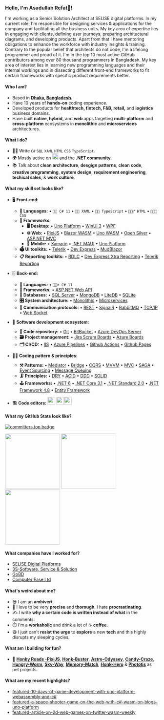 ### Hello, I'm Asadullah Refat👋!

I'm working as a Senior Solution Architect at SELISE digital platforms. In my current role, I'm responsible for designing services & applications for the company and facilitating all the business units. My key area of expertise lies in engaging with clients, defining user journeys, preparing architectural diagrams, and developing products. Apart from that I have mentoring obligations to enhance the workforce with industry insights & training. Contrary to the popular belief that architects do not code, I'm a lifelong programmer and proud of it. I'm in the top 10 most active GitHub contributors among over 80 thousand programmers in Bangladesh. My key area of interest lies in learning new programming languages and their internal workings and in dissecting different front-end frameworks to fit certain frameworks with specific product requirements better.
<!--
**asadullahrifat89/asadullahrifat89** is a ✨ _special_ ✨ repository because its `README.md` (this file) appears on your GitHub profile.

Here are some ideas to get you started:
-->
#### Who I am?
- Based in **[Dhaka](https://en.wikipedia.org/wiki/Dhaka), [Bangladesh](https://en.wikipedia.org/wiki/Bangladesh).** 
- Have 10 years of **hands-on** coding experience.
- Developed products for **healthtech, fintech, F&B, retail,** and **logistics** business domains.
- Have built **native, hybrid,** and **web** apps targeting **multi-platform** and **cross-platform** ecosystems in **monolithic** and **microservices** architectures.

#### What I do?
- 👨‍💻 Write `C#` `SQL` `XAML` `HTML` `CSS` `TypeScript`.
- 🌍 Mostly active on <a href="https://www.linkedin.com/in/asadullah-refat"><img src="https://cdn-icons-png.flaticon.com/512/174/174857.png" height=20></a> <!--[LinkedIn](https://www.linkedin.com/in/asadullah-rifat)--> and the **.NET community**.
- 📚 Talk about **clean architecture**, **desgign patterns**, **clean code**, **creative programming**, **system design**, **requirement engineering**, **techical sales**, & **work culture**.

#### What my skill set looks like?
- 🖥 **Front-end:** 
  - **📜 Languages:** • `🧙🏻 C# 11` • `👨‍🏭 XAML` • `👨‍🔧 TypeScript` • `🧚🏻‍♂️ HTML` • `👨🏻‍🎨 CSS`
  - **🔬 Frameworks:**  
    - **🖥 Desktop:** • [Uno Platform](https://platform.uno/) • [WinUI 3](https://docs.microsoft.com/en-us/windows/apps/winui/) • [WPF](https://docs.microsoft.com/en-us/dotnet/desktop/wpf/overview/?view=netdesktop-6.0) 
    - **🌐 Web:** • [PixiJS](https://pixijs.io/) • [Blazor WASM](https://dotnet.microsoft.com/en-us/apps/aspnet/web-apps/blazor) • [Uno WASM](https://platform.uno/uno-platform-for-web-webassembly/) • [Open Silver](https://opensilver.net/) • [ASP.NET MVC](https://dotnet.microsoft.com/en-us/apps/aspnet/mvc)
    - **📱 Mobile:** • [Xamarin](https://dotnet.microsoft.com/en-us/apps/xamarin) • [.NET MAUI](https://docs.microsoft.com/en-us/dotnet/maui/what-is-maui) • [Uno Platform](https://platform.uno/uno-platform-for-ios-and-android/)
  - **🗳 UI toolkits:** • [Telerik](https://www.telerik.com/) • [Dev Express](https://www.devexpress.com/) • [MudBlazor](https://mudblazor.com/)
  - **📋 Reporting toolkits:** • [RDLC](https://docs.fileformat.com/reporting/rdlc/#:~:text=(.rdlc)%20Files-,What%20is%20an%20RDLC%20file%3F,used%20to%20create%20these%20files.) • [Dev Express Xtra Reporting](https://docs.devexpress.com/XtraReports/2162/reporting) • [Telerik Reporting](https://www.telerik.com/products/reporting.aspx)
- 🗄️ **Back-end:**
  - **📜 Languages:** • `🧙🏻‍♂️ C# 11`
  - **🔭 Frameworks:** • [ASP.NET Web API](https://dotnet.microsoft.com/en-us/apps/aspnet/apis)
  - **💾 Databases:** • [SQL Server](https://www.microsoft.com/en-us/sql-server/sql-server-2019) • [MongoDB](https://www.mongodb.com/) • [LiteDB](https://www.litedb.org/) • [SQLite](https://www.sqlite.org/index.html)
  - **🎛 System architecture:** • [Monolithic](https://microservices.io/patterns/monolithic.html) • [Microservices](https://microservices.io/patterns/microservices.html)
  - **🔌 Communication protocols:** • [REST](https://docs.microsoft.com/en-us/azure/architecture/best-practices/api-design) • [SignalR](https://dotnet.microsoft.com/en-us/apps/aspnet/signalr) • [RabbitMQ](https://www.rabbitmq.com/) • [TCP/IP](https://www.techtarget.com/searchnetworking/definition/TCP-IP) • [Web Socket](https://developer.mozilla.org/en-US/docs/Web/API/WebSockets_API)
- 🎡 **Software development ecosystem:**
  - **📁 Code repository:** • [Git](https://git-scm.com/) • [BitBucket](https://bitbucket.org/product) • [Azure DevOps Server](https://azure.microsoft.com/en-us/services/devops/server/)
  - **🗃 Project management:** • [Jira Scrum Boards](https://www.atlassian.com/software/jira/features/scrum-boards) • [Azure Boards](https://azure.microsoft.com/en-us/services/devops/boards/)
  - **🗂 CI/CD:** • [IIS](https://www.iis.net/) • [Azure Pipelines](https://azure.microsoft.com/en-us/services/devops/pipelines/) • [Github Actions](https://github.com/features/actions) • [Github Pages](https://pages.github.com/)
- 🧙‍♂️ **Coding pattern & principles:**
  - **⚒ Patterns:**  • [Mediator](https://en.wikipedia.org/wiki/Mediator_pattern) • [Bridge](https://en.wikipedia.org/wiki/Bridge_pattern) • [CQRS](https://en.wikipedia.org/wiki/Command%E2%80%93query_separation#Command_Query_Responsibility_Separation) • [MVVM](https://en.wikipedia.org/wiki/Model%E2%80%93view%E2%80%93viewmodel) • [MVC](https://en.wikipedia.org/wiki/Model%E2%80%93view%E2%80%93controller) • [SAGA](https://microservices.io/patterns/data/saga.html) • [Event Sourcing](https://microservices.io/patterns/data/event-sourcing.html) • [Message Queuing](https://www.cloudamqp.com/blog/what-is-message-queuing.html)
  - **🗜 Principles:** • [DRY](https://en.wikipedia.org/wiki/Don%27t_repeat_yourself#:~:text=%22Don%27t%20repeat%20yourself%22,data%20normalization%20to%20avoid%20redundancy.) • [ACID](https://en.wikipedia.org/wiki/ACID) • [DDD](https://en.wikipedia.org/wiki/Domain-driven_design) • [SOLID](https://www.digitalocean.com/community/conceptual_articles/s-o-l-i-d-the-first-five-principles-of-object-oriented-design)
  - **🕹 Frameworks:** • [.NET 6](https://dotnet.microsoft.com/en-us/download/dotnet/6.0) • [.NET Core 3.1](https://dotnet.microsoft.com/en-us/download/dotnet/3.1) • [.NET Standard 2.0](https://docs.microsoft.com/en-us/dotnet/standard/net-standard?tabs=net-standard-1-0) • [.NET Framework 4.8](https://dotnet.microsoft.com/en-us/download/dotnet-framework/net48) • [Entity Framework](https://docs.microsoft.com/en-us/ef/)
  
- **🏗️ Code editors:**
<a href="https://visualstudio.microsoft.com/"><img src="https://1000logos.net/wp-content/uploads/2020/08/Visual-Studio-Logo.png" height=25></a> <a href="https://code.visualstudio.com/"><img src="https://seeklogo.com/images/V/visual-studio-code-logo-449D71944F-seeklogo.com.png" height=25></a><a href="https://notepad-plus-plus.org/"><img src="https://notepad-plus-plus.org/images/logo.svg" height=25></a>

<!--Github Stats-->
#### What my GitHub Stats look like?
[![committers.top badge](https://user-badge.committers.top/bangladesh_public/asadullahrifat89.svg)](https://user-badge.committers.top/bangladesh_public/asadullahrifat89)
<p float="left">
<img height="180em" src="https://github-readme-stats.vercel.app/api?username=asadullahrifat89&show_icons=true" /> 
<img height="180em" src="https://github-readme-stats.vercel.app/api/top-langs/?username=asadullahrifat89&show_icons=true&layout=compact&langs_count=10"/>
<img height="180em" src="https://github-profile-trophy.vercel.app/?username=asadullahrifat89&count_private=true&show_icons=true&theme=cobalt" align="center"/>
</p>

#### What companies have I worked for?
<!--<p left="center">
  <a href="https://selisegroup.com/">
    <img src="https://selisegroup.com/wp-content/uploads/2022/10/logo.png" height=50>
    </a> 
  <a href="https://3ssoftltd.com">
    <img src="https://encrypted-tbn0.gstatic.com/images?q=tbn:ANd9GcS0b-D5T2Flf7EDcsRtGCwK33TY8nWxldo-PoG3NGmzlGY60ZWjdNlTH42luTcRBKwg5xw&usqp=CAU" height=50>
  </a>
  <a href="https://futurestartup.com/2015/05/20/this-startup-aims-to-solve-dhakas-traffic-problem-with-an-app-but-there-is-more-to-it/">
    <img src="https://is1-ssl.mzstatic.com/image/thumb/Purple49/v4/13/7e/6d/137e6dca-2956-bfec-a0bd-57d37ab63af0/source/512x512bb.jpg" height=50> 
  </a>
  <a href="https://www.celimited.com/">
    <img src="https://celimited.com/wp-content/uploads/2022/11/logo.png" height=50 width=250>
  </a>
</p>-->
- [SELISE Digital Platforms](https://selisegroup.com/)
- [3S-Software, Service & Solution](https://3ssoftltd.com)
- [GoBD](https://futurestartup.com/2015/05/20/this-startup-aims-to-solve-dhakas-traffic-problem-with-an-app-but-there-is-more-to-it/)
- [Computer Ease Ltd](https://www.celimited.com/)

#### What's weird about me?  
  - 😎 I am an **ambivert**.
  - 🧐 I love to be very **precise** and **thorough**. I hate **procrastinating**.
  - ✍️ I write **why a certain code is written instead of what** in the comments.
  - ⏱️ I'm a **workaholic** and drink a lot of ☕ **coffee**.
  - 😅 I just can't **resist the urge** to **explore** a new **tech** and this highly disrupts my sleeping cycles.

#### What am I building for fun?
- 🥰 **[Honky Roads -PixiJS](https://github.com/asadullahrifat89/honk-buster-game-pixijs)**, **[Honk-Buster](https://github.com/asadullahrifat89/honk-buster-game-uno-platform)**, **[Astro-Odyssey](https://github.com/asadullahrifat89/Astro-Odyssey-Uno-Platform)**, **[Candy-Craze](https://github.com/asadullahrifat89/candy-craze-uno-platform)**, **[Hungry-Worm](https://github.com/asadullahrifat89/hungry-worm-uno-platform)**, **[Sky-Way](https://github.com/asadullahrifat89/sky-way-uno-platform)**, **[Memory-Match](https://github.com/asadullahrifat89/memory-match-uno-platform)**, **[Honk-Hero](https://github.com/asadullahrifat89/honk-hero-uno-platform)** & **[Phototis](https://github.com/asadullahrifat89/Phototis-Uno-Platform)** as pet projects.

#### What are my recent highlights?
- [featured-10-days-of-game-development-with-uno-platform-webassembly-and-c#](https://platform.uno/blog/10-days-of-game-development-with-uno-platform-webassembly-and-c/)
- [featured-a-space-shooter-game-on-the-web-with-c#-wasm-on-blogs-uno-platform](https://platform.uno/blog/a-space-shooter-game-on-the-web-with-c-wasm-and-uno-platform/)
- [featured-article-on-2d-web-games-on-twitter-wasm-weekly](https://twitter.com/WasmWeekly/status/1560266404171231232)

<!--
#### How to get in touch with me?
<p left="center">
<a href="https://twitter.com/anonymus_7">
  <img src="https://img.shields.io/badge/twitter-%231DA1F2.svg?&style=for-the-badge&logo=twitter&logoColor=white" height=25>
</a> 
<a href="https://www.linkedin.com/in/asadullah-rifat">
  <img src="https://img.shields.io/badge/linkedin-%230077B5.svg?&style=for-the-badge&logo=linkedin&logoColor=white" height=25>
</a> 
<a href="https://www.facebook.com/Anonymus7/">
  <img src="https://img.shields.io/badge/Facebook-1877F2?style=for-the-badge&logo=facebook&logoColor=white" height=25>
</a>
<a href="mailto:asadullah.rifat@selise.ch">
  <img src="https://img.shields.io/badge/Gmail-D14836?style=for-the-badge&logo=gmail&logoColor=white" height=25>
</a>
</p>
-->
